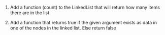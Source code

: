 1. Add a function (count) to the LinkedList that will return how many items there are in the list

2. Add a function that returns true if the given argument exists as data in one of the nodes in the linked list. Else return false
